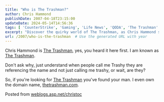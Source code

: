 ```yaml
---
title: "Who is The Trashman?"
author: Chris Hammond
publishDate: 2007-04-18T23:15:00
updateDate: 2024-05-14T14:56:36
tags: [ 'CounterStrike', 'Gaming', 'Life News', 'QODA', 'The Trashman' ]
excerpt: "Discover the quirky world of The Trashman, as Chris Hammond shares how he got his unique nickname and where you can find him online at thetrashman.com."
url: /2007/who-is-the-trashman  # Use the generated URL with year
---
```

<p>Chris Hammond is <a href="https://www.chrishammond.com/" >The Trashman</a>, yes, you heard it here first. I am known as <a href="https://www.chrishammond.com/" >The Trashman</a>.</p>  <p>Don&#39;t ask why, just understand when people call me Trashy they are referencing the name and&nbsp;not just calling me trashy, or wait, are they?</p>  <p>So, if you&#39;re looking for <a href="https://www.chrishammond.com/" >The Trashman</a> you&#39;ve found your man. I even own the domain name, <a href="https://www.thetrashman.com/" >thetrashman.com</a>.</p>   <p>Posted from <a href="https://weblogs.asp.net/christoc/" >weblogs.asp.net/christoc</a></p> 

